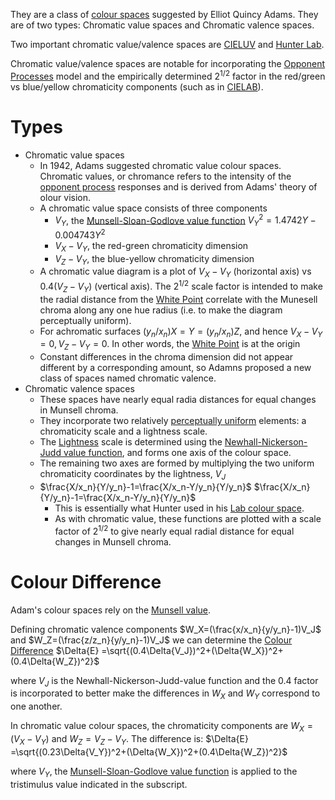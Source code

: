 They are a class of [colour spaces](Colour%20Space.md) suggested by Elliot Quincy Adams. They are of two types: Chromatic value spaces and Chromatic valence spaces.

Two important chromatic value/valence spaces are [CIELUV](CIELUV.md) and [Hunter Lab](Hunter%20Lab.md).

Chromatic value/valence spaces are notable for incorporating the [Opponent Processes](../Opponent%20Processes.md) model and the empirically determined $2^{1/2}$ factor in the red/green vs blue/yellow chromaticity components (such as in [CIELAB](CIELAB.md)).

# Types
- Chromatic value spaces
	- In 1942, Adams suggested chromatic value colour spaces. Chromatic values, or chromance refers to the intensity of the [opponent process](../Opponent%20Processes.md) responses and is derived from Adams' theory of olour vision.
	- A chromatic value space consists of three components
		- $V_Y$, the [Munsell-Sloan-Godlove value function](World%20Building/Creativity%20and%20Arts/Colour%20Theory/Colour%20Spaces/Munsell%20Colour%20System)
		  $V_Y^2=1.4742Y-0.004743Y^2$
		- $V_X-V_Y$, the red-green chromaticity dimension
		- $V_Z-V_Y$, the blue-yellow chromaticity dimension
	- A chromatic value diagram is a plot of $V_X-V_Y$ (horizontal axis) vs $0.4(V_Z-V_Y)$ (vertical axis). The $2^{1/2}$ scale factor is intended to make the radial distance from the [White Point](../White%20Point.md) correlate with the Munesell chroma along any one hue radius (i.e. to make the diagram perceptually uniform).
	- For achromatic surfaces $(y_n/x_n)X=Y=(y_n/x_n)Z$, and hence $V_X-V_Y=0, V_Z-V_Y=0$. In other words, the [White Point](../White%20Point.md) is at the origin
	- Constant differences in the chroma dimension did not appear different by a corresponding amount, so Adamns proposed a new class of spaces named chromatic valence.
- Chromatic valence spaces
	- These spaces have nearly equal radia distances for equal changes in Munsell chroma.
	- They incorporate two relatively [perceptually uniform](Uniform%20Colour%20Spaces.md) elements: a chromaticity scale and a lightness scale.
	- The [Lightness](../../Colour%20Perception/Lightness.md) scale is determined using the [Newhall-Nickerson-Judd value function](../../Colour%20Perception/Lightness.md), and forms one axis of the colour space.
	- The remaining two axes are formed by multiplying the two uniform chromaticity coordinates by the lightness, $V_J$
	- $\frac{X/x_n}{Y/y_n}-1=\frac{X/x_n-Y/y_n}{Y/y_n}$
	  $\frac{X/x_n}{Y/y_n}-1=\frac{X/x_n-Y/y_n}{Y/y_n}$ 
	  - This is essentially what Hunter used in his [Lab colour space](Hunter%20Lab.md).
	  - As with chromatic value, these functions are plotted with a scale factor of $2^{1/2}$ to give nearly equal radial distance for equal changes in Munsell chroma.

# Colour Difference
Adam's colour spaces rely on the [Munsell value](World%20Building/Creativity%20and%20Arts/Colour%20Theory/Colour%20Spaces/Munsell%20Colour%20System).

Defining chromatic valence components
$W_X=(\frac{x/x_n}{y/y_n}-1)V_J$ and
$W_Z=(\frac{z/z_n}{y/y_n}-1)V_J$
we can determine the [Colour Difference](../Colour%20Difference.md) $\Delta{E} =\sqrt{(0.4\Delta{V_J})^2+(\Delta{W_X})^2+(0.4\Delta{W_Z})^2}$ 

where $V_J$ is the Newhall-Nickerson-Judd-value function and the 0.4 factor is incorporated to better make the differences in $W_X$ and $W_Y$ correspond to one another.

In chromatic value colour spaces, the chromaticity components are $W_X=(V_X-V_Y)$ and $W_Z=V_Z-V_Y$. The difference is: $\Delta{E} =\sqrt{(0.23\Delta{V_Y})^2+(\Delta{W_X})^2+(0.4\Delta{W_Z})^2}$ 

where $V_Y$, the [Munsell-Sloan-Godlove value function](World%20Building/Creativity%20and%20Arts/Colour%20Theory/Colour%20Spaces/Munsell%20Colour%20System) is applied to the tristimulus value indicated in the subscript.